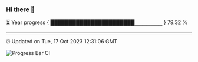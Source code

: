 ### Hi there 👋

⏳ Year progress { ███████████████████████▁▁▁▁▁▁▁ } 79.32 %

---

⏰ Updated on Tue, 17 Oct 2023 12:31:06 GMT

![Progress Bar CI](https://github.com/liununu/liununu/workflows/Progress%20Bar%20CI/badge.svg)
